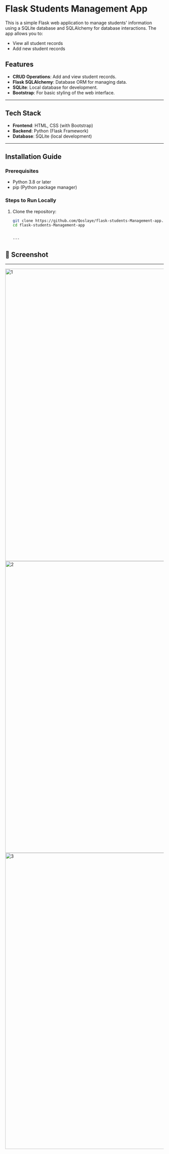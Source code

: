 # Flask Students Management App

This is a simple Flask web application to manage students' information using a SQLite database and SQLAlchemy for database interactions. The app allows you to:
- View all student records
- Add new student records

## Features
- **CRUD Operations**: Add and view student records.
- **Flask SQLAlchemy**: Database ORM for managing data.
- **SQLite**: Local database for development.
- **Bootstrap**: For basic styling of the web interface.

---

## Tech Stack
- **Frontend**: HTML, CSS (with Bootstrap)
- **Backend**: Python (Flask Framework)
- **Database**: SQLite (local development)


---

## Installation Guide

### Prerequisites
- Python 3.8 or later
- pip (Python package manager)

### Steps to Run Locally
1. Clone the repository:
   ```bash
   git clone https://github.com/Qoslaye/flask-students-Management-app.git
   cd flask-students-Management-app


   ---
## 📸 Screenshot
---
<img width="928" alt="1" src="https://github.com/user-attachments/assets/0eaf44c0-5e9c-4337-bc98-f2b692ffa5c0">
<img width="926" alt="2" src="https://github.com/user-attachments/assets/cc6c3dec-3f87-49c9-b955-04313813c92c">
<img width="940" alt="3" src="https://github.com/user-attachments/assets/fc522675-b620-44b1-a843-48b9aedc642a">

